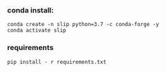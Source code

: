 ### conda install:
```
conda create -n slip python=3.7 -c conda-forge -y
conda activate slip
```
### requirements
```
pip install - r requirements.txt
```
